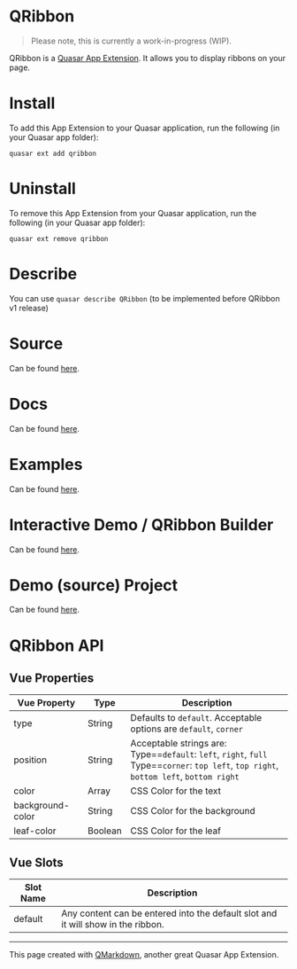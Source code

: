QRibbon
===

> Please note, this is currently a work-in-progress (WIP).

QRibbon is a [Quasar App Extension](https://quasar.dev/app-extensions/introduction). It allows you to display ribbons on your page.

# Install
To add this App Extension to your Quasar application, run the following (in your Quasar app folder):
```
quasar ext add qribbon
```

# Uninstall
To remove this App Extension from your Quasar application, run the following (in your Quasar app folder):
```
quasar ext remove qribbon
```

# Describe
You can use `quasar describe QRibbon` (to be implemented before QRibbon v1 release)

# Source
Can be found [here](https://github.com/webnoob/app-extension-qribbon/).

# Docs
Can be found [here](https://webnoob.github.io/app-extension-qribbon/demo/dist/spa/#/).

# Examples
Can be found [here](https://webnoob.github.io/app-extension-qribbon/demo/dist/spa/#/examples).

# Interactive Demo / QRibbon Builder
Can be found [here](https://webnoob.github.io/app-extension-qribbon/demo/dist/spa/#/builder).

# Demo (source) Project
Can be found [here](https://github.com/webnoob/app-extension-qribbon/tree/master/demo).

# QRibbon API

## Vue Properties

| Vue Property | Type | Description |
| --- | --- | --- |
| type | String | Defaults to `default`. Acceptable options are `default`, `corner` |
| position | String | Acceptable strings are: <br/> Type==`default`: `left`, `right`, `full`<br/> Type==`corner`: `top left`, `top right`, `bottom left`, `bottom right` |
| color | Array | CSS Color for the text |
| background-color | String | CSS Color for the background |
| leaf-color | Boolean | CSS Color for the leaf |

## Vue Slots
| Slot Name | Description |
| --- | --- |
| default | Any content can be entered into the default slot and it will show in the ribbon. |

---
This page created with [QMarkdown](https://quasarframework.github.io/app-extension-qmarkdown), another great Quasar App Extension.
